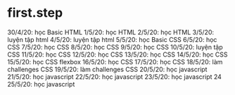 # first.step
30/4/20: học Basic HTML
1/5/20: học HTML 
2/5/20: học HTML
3/5/20: luyện tập html
4/5/20: luyện tập html
5/5/20: học Basic CSS
6/5/20: học CSS
7/5/20: học CSS
8/5/20: học CSS
9/5/20: học CSS
10/5/20: luyện tập CSS
11/5/20: học CSS
12/5/20: học CSS
13/5/20: học CSS
14/5/20: học CSS
15/5/20: học CSS flexbox
16/5/20: học CSS 
17/5/20: học CSS
18/5/20: làm challenges CSS
19/5/20: làm challenges CSS
20/5/20: học javascript
21/5/20: học javascript
22/5/20: học javascript
23/5/20: học javascript
24
25/5/20: học javascript
